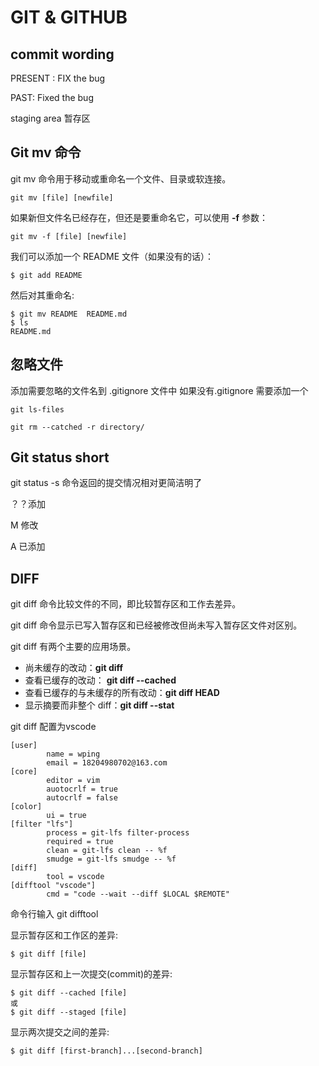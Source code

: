 # GIT & GITHUB

## commit wording

PRESENT : FIX the bug

PAST: Fixed the bug

staging area 暂存区

## Git mv 命令

git mv 命令用于移动或重命名一个文件、目录或软连接。

```
git mv [file] [newfile]
```

如果新但文件名已经存在，但还是要重命名它，可以使用 **-f** 参数：

```
git mv -f [file] [newfile]
```

我们可以添加一个 README 文件（如果没有的话）：

```
$ git add README 
```

然后对其重命名:

```
$ git mv README  README.md
$ ls
README.md
```

## 忽略文件

添加需要忽略的文件名到 .gitignore 文件中 如果没有.gitignore 需要添加一个



```
git ls-files
```

 ``` 
git rm --catched -r directory/
 ```



## Git status short

git status -s 命令返回的提交情况相对更简洁明了

？？添加

M 修改

A 已添加

## DIFF

git diff 命令比较文件的不同，即比较暂存区和工作去差异。

git diff 命令显示已写入暂存区和已经被修改但尚未写入暂存区文件对区别。

git diff 有两个主要的应用场景。

- 尚未缓存的改动：**git diff**
- 查看已缓存的改动： **git diff --cached**
- 查看已缓存的与未缓存的所有改动：**git diff HEAD**
- 显示摘要而非整个 diff：**git diff --stat**

git diff 配置为vscode

```
[user]
        name = wping
        email = 18204980702@163.com
[core]
        editor = vim
        auotocrlf = true
        autocrlf = false
[color]
        ui = true
[filter "lfs"]
        process = git-lfs filter-process
        required = true
        clean = git-lfs clean -- %f
        smudge = git-lfs smudge -- %f
[diff]
        tool = vscode
[difftool "vscode"]
        cmd = "code --wait --diff $LOCAL $REMOTE"
```

命令行输入 git difftool 

显示暂存区和工作区的差异:

```
$ git diff [file]
```

显示暂存区和上一次提交(commit)的差异:

```
$ git diff --cached [file]
或
$ git diff --staged [file]
```

显示两次提交之间的差异:

```
$ git diff [first-branch]...[second-branch]
```